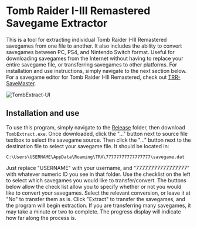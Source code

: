 # Tomb Raider I-III Remastered Savegame Extractor
This is a tool for extracting individual Tomb Raider I-III Remastered savegames from one file to another. It also includes the ability to convert savegames
between PC, PS4, and Nintendo Switch format. Useful for downloading savegames from the Internet without having to replace your entire savegame file, or transferring savegames
to other platforms. For installation and use instructions, simply navigate to the next section below. For a savegame editor for Tomb Raider I-III Remastered,
check out [TRR-SaveMaster](https://github.com/JulianOzelRose/TRR-SaveMaster).

![TombExtract-UI](https://github.com/JulianOzelRose/TombExtract/assets/95890436/e4fea35f-70d3-4f5a-99f8-c94f85c943a1)


## Installation and use
To use this program, simply navigate to the [Release](https://github.com/JulianOzelRose/TombExtract/tree/master/TombExtract/bin/x64/Release)
folder, then download `TombExtract.exe`. Once downloaded, click the "..." button next to source file textbox to select the savegame source. Then click the "..." button
next to the destination file to select your savegame file. It should be located in:

`C:\Users\USERNAME\AppData\Roaming\TRX\77777777777777777\savegame.dat`

Just replace "USERNAME" with your username, and "77777777777777777" with whatever numeric ID you see in that folder. Use the checklist on the left to select which savegames
you would like to transfer/convert. The buttons below allow the check list allow you to specify whether or not you would like to convert your savegames. Select the relevant
conversion, or leave it at "No" to transfer them as is. Click "Extract" to transfer the savegames, and the program will begin extraction. If you are transferring many savegames,
it may take a minute or two to complete. The progress display will indicate how far along the process is.
